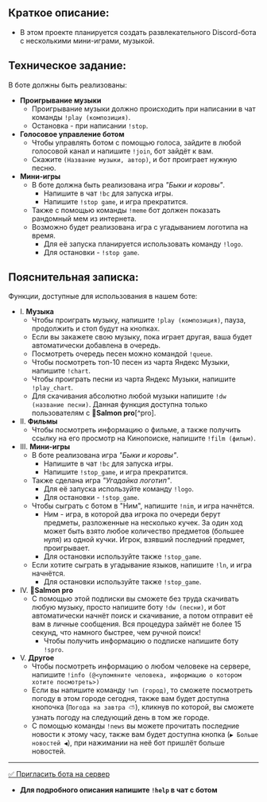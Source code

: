 ## Краткое описание:
* В этом проекте планируется создать развлекательного Discord-бота с несколькими мини-играми, музыкой.
## Техническое задание:
В боте должны быть реализованы:

* __Проигрывание музыки__
  - Проигрывание музыки должно происходить при написании в чат команды `!play (композиция)`.
  - Остановка - при написании `!stop`.
* __Голосовое управление ботом__ 
  - Чтобы управлять ботом  с помощью голоса, зайдите в любой голосовой канал и напишите `!join`, бот зайдёт к вам. 
  - Скажите `(Название музыки, автор)`, и бот проиграет нужную песню.
* __Мини-игры__
   - В боте должна быть реализована игра _"Быки и коровы"_.
     - Напишите в чат `!bc` для запуска игры.
     - Напишите `!stop game`, и игра прекратится.
   - Также с помощью команды `!meme` бот должен показать рандомный мем из интернета.
   - Возможно будет реализована игра с угадыванием логотипа на время.
     - Для её запуска планируется использовать команду `!logo`.
     - Для остановки - `!stop game`.
## Пояснительная записка:
Функции, доступные для использования в нашем боте:

* I. __Музыка__
  - Чтобы проиграть музыку, напишите `!play (композиция)`, пауза, продолжить и стоп будут на кнопках.
  - Если вы закажете свою музыку, пока играет другая, ваша будет автоматически добавлена в очередь.
  - Посмотреть очередь песен можно командой `!queue`.
  - Чтобы посмотреть топ-10 песен из чарта Яндекс Музыки, напишите `!chart`.
  - Чтобы проиграть песни из чарта Яндекс Музыки, напишите `!play_chart`.
  - Для скачивания абсолютно любой музыки напишите `!dw (название песни)`. Данная функция доступна только пользователям с **👑Salmon pro**[^pro].
* II. __Фильмы__ 
  - Чтобы посмотреть информацию о фильме, а также получить ссылку на его просмотр на Кинопоиске, напишите `!film (фильм)`.
* III. __Мини-игры__
   - В боте реализована игра _"Быки и коровы"_.
     - Напишите в чат `!bc` для запуска игры.
     - Напишите `!stop_game`, и игра прекратится.
   - Также сделана игра _"Угадайка логотип"_.
     - Для её запуска используйте команду `!logo`.
     - Для остановки - `!stop_game`.
   - Чтобы сыграть с ботом в "Ним", напишите `!nim`, и игра начнётся.
     - Ним - игра, в которой два игрока по очереди берут предметы, разложенные на несколько кучек. За один ход может быть взято любое количество предметов (большее нуля) из одной кучки. Игрок, взявший последний предмет, проигрывает.
     - Для остановки используйте также `!stop_game`.
   - Если хотите сыграть в угадывание языков, напишите `!ln`, и игра начнётся.
     - Для остановки используйте также `!stop_game`.
* IV. __👑Salmon pro__
  - С помощью этой подписки вы сможете без труда скачивать любую музыку, просто напишите боту `!dw (песни)`, и бот автоматически начнёт поиск и скачивание, а потом отправит её вам в личные сообщения. Вся процедура займёт не более 15 секунд, что намного быстрее, чем ручной поиск!
    - Чтобы получить информацию о подписке напишите боту `!spro`.
* V. __Другое__
  - Чтобы посмотреть информацию о любом человеке на сервере, напишите `!info (@<упомяните человека, информацию о котором хотите посмотреть>)`
  - Если вы напишите команду `!wn (город)`, то сможете посмотреть погоду в этом городе сегодня, также вам будет доступна кнопочка (`Погода на завтра ⛅`), кликнув по которой, вы сможете узнать погоду на следующий день в том же городе.
  - С помощью команды `!news` вы можете прочитать последние новости к этому часу, также вам будет доступна кнопка (`▶ Больше новостей ◀`), при нажимании на неё бот пришлёт больше новостей.
---

[✅ Пригласить бота на сервер](https://discord.com/api/oauth2/authorize?client_id=953018464652652675&permissions=8&scope=bot)

* __Для подробного описания напишите `!help` в чат с ботом__

